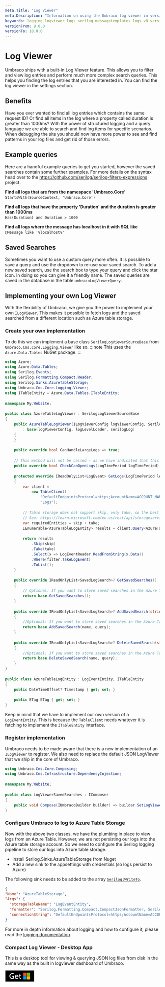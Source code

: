 ```yaml
---
meta.Title: "Log Viewer"
meta.Description: "Information on using the Umbraco log viewer in version 8"
keywords: logging logviewer logs serilog messagetemplates logs v8 version8
versionFrom: 9.0.0
versionTo: 10.0.0
---
```


# Log Viewer

Umbraco ships with a built-in Log Viewer feature. This allows you to filter and view log entries and perform much more complex search queries. This helps you finding the log entries that you are interested in. You can find the log viewer in the settings section.

## Benefits

Have you ever wanted to find all log entries which contains the same request ID? Or find all items in the log where a property called duration is greater than 1000ms?
With the power of structured logging and a query language we are able to search and find log items for specific scenarios. When debugging the site you should now have more power to see and find patterns in your log files and get rid of those errors.

## Example queries

Here are a handful example queries to get you started, however the saved searches contain some further examples. For more details on the syntax head over to the https://github.com/serilog/serilog-filters-expressions project.

**Find all logs that are from the namespace 'Umbraco.Core'**<br/>
`StartsWith(SourceContext, 'Umbraco.Core')`<br/>

**Find all logs that have the property 'Duration' and the duration is greater than 1000ms**<br/>
`Has(Duration) and Duration > 1000`<br/>

**Find all logs where the message has localhost in it with SQL like**<br/>
`@Message like '%localhost%'`<br/>

## Saved Searches

Sometimes you want to use a custom query more often. It is possible to save a query and use the dropdown to re-use your saved search.
To add a new saved search, use the search box to type your query and click the star icon. In doing so you can give it a friendly name.
The saved queries are saved in the database in the table `umbracoLogViewerQuery`.

## Implementing your own Log Viewer

With the flexibility of Umbraco, we give you the power to implement your own `ILogViewer`. This makes it possible to fetch logs and the saved searched from a different location such as Azure table storage.

### Create your own implementation

To do this we can implement a base class `SerilogLogViewerSourceBase` from `Umbraco.Cms.Core.Logging.Viewer` like so.
:::note
This uses the `Azure.Data.Tables` NuGet package.
:::

```csharp
using Azure;
using Azure.Data.Tables;
using Serilog.Events;
using Serilog.Formatting.Compact.Reader;
using Serilog.Sinks.AzureTableStorage;
using Umbraco.Cms.Core.Logging.Viewer;
using ITableEntity = Azure.Data.Tables.ITableEntity;

namespace My.Website;

public class AzureTableLogViewer : SerilogLogViewerSourceBase
{
    public AzureTableLogViewer(ILogViewerConfig logViewerConfig, Serilog.ILogger serilogLog, ILogLevelLoader logLevelLoader)
        : base(logViewerConfig, logLevelLoader, serilogLog)
    {
    }

    public override bool CanHandleLargeLogs => true;

    // This method will not be called - as we have indicated that this 'CanHandleLargeLogs'
    public override bool CheckCanOpenLogs(LogTimePeriod logTimePeriod) => throw new NotImplementedException();

    protected override IReadOnlyList<LogEvent> GetLogs(LogTimePeriod logTimePeriod, ILogFilter filter, int skip, int take)
    {
        var client =
            new TableClient(
                "DefaultEndpointsProtocol=https;AccountName=ACCOUNT_NAME;AccountKey=KEY;EndpointSuffix=core.windows.net",
                "Logs");

        // Table storage does not support skip, only take, so the best we can do is to not fetch more entities than we need in total.
        // See: https://learn.microsoft.com/en-us/rest/api/storageservices/writing-linq-queries-against-the-table-service#returning-the-top-n-entities for more info.
        var requiredEntities = skip + take;
        IEnumerable<AzureTableLogEntity> results = client.Query<AzureTableLogEntity>().Take(requiredEntities);

        return results
            .Skip(skip)
            .Take(take)
            .Select(x => LogEventReader.ReadFromString(x.Data))
            .Where(filter.TakeLogEvent)
            .ToList();
    }

    public override IReadOnlyList<SavedLogSearch>? GetSavedSearches()
    {
        // Optional: If you want to store saved searches in the Azure Table Storage, implement here a method to fetch from the Azure Table.
        return base.GetSavedSearches();
    }

    public override IReadOnlyList<SavedLogSearch>? AddSavedSearch(string? name, string? query)
    {
        //Optional: If you want to store saved searches in the Azure Table Storage, implement here a method to add to the Azure Table.
        return base.AddSavedSearch(name, query);
    }

    public override IReadOnlyList<SavedLogSearch>? DeleteSavedSearch(string? name, string? query)
    {
        //Optional: If you want to store saved searches in the Azure Table Storage, implement here a method to remove from the Azure Table.
        return base.DeleteSavedSearch(name, query);
    }
}

public class AzureTableLogEntity : LogEventEntity, ITableEntity
{
    public DateTimeOffset? Timestamp { get; set; }

    public ETag ETag { get; set; }
}
```

Keep in mind that we have to implement our own version of a `LogEventEntity`. This is because the `TableClient` needs whatever it is fetching to implement the `ITableEntity` interface.  

### Register implementation

Umbraco needs to be made aware that there is a new implementation of an `ILogViewer` to register. We also need to replace the default JSON LogViewer that we ship in the core of Umbraco.

```csharp
using Umbraco.Cms.Core.Composing;
using Umbraco.Cms.Infrastructure.DependencyInjection;

namespace My.Website;

public class LogViewerSavedSearches : IComposer
{
    public void Compose(IUmbracoBuilder builder) => builder.SetLogViewer<AzureTableLogViewer>();
}

```

### Configure Umbraco to log to Azure Table Storage

Now with the above two classes, we have the plumbing in place to view logs from an Azure Table. However, we are not persisting our logs into the Azure table storage account.
So we need to configure the Serilog logging pipeline to store our logs into Azure table storage.

* Install Serilog.Sinks.AzureTableStorage from Nuget
* Add a new sink to the appsettings with credentials (so logs persist to Azure)

The following sink needs to be added to the array [`Serilog:WriteTo`](https://github.com/serilog/serilog-sinks-azuretablestorage#json-configuration).

```json
{
"Name": "AzureTableStorage",
"Args": {
  "storageTableName": "LogEventEntity",
  "formatter": "Serilog.Formatting.Compact.CompactJsonFormatter, Serilog.Formatting.Compact",
  "connectionString": "DefaultEndpointsProtocol=https;AccountName=ACCOUNT_NAME;AccountKey=KEY;EndpointSuffix=core.windows.net"}
}
```

For more in depth information about logging and how to configure it, please read the [logging documentation](../../Code/Debugging/Logging/).

### Compact Log Viewer - Desktop App

This is a desktop tool for viewing & querying JSON log files from disk in the same way as the built in logviewer dashboard of Umbraco.

<a href='//www.microsoft.com/store/apps/9N8RV8LKTXRJ?cid=storebadge&ocid=badge'>
<img src='badge\English_get.png' alt='English badge' style='height: 38px;' height="38" />
</a>
